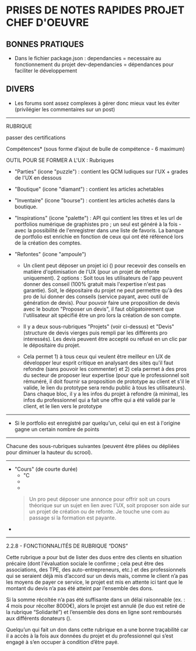 # PRISES DE NOTES RAPIDES PROJET CHEF D'OEUVRE


## BONNES PRATIQUES

- Dans le fichier package.json :
dependancies = necessaire au fonctionnement du projet
dev-dependancies = dépendances pour faciliter le développement








## DIVERS

- Les forums sont assez complexes à gérer donc mieux vaut les éviter (privilégier les commentaires sur un post)

____

RUBRIQUE



passer des certifications


Compétences* (sous forme d’ajout de bulle de compétence - 6 maximum)


OUTIL POUR SE FORMER A L'UX :
Rubriques

- "Parties" (icone "puzzle") : contient les QCM ludiques sur l'UX + grades de l'UX en dessous

- "Boutique" (icone "diamant") : contient les articles achetables

- "Inventaire" (icone "bourse") : contient les articles achetés dans la boutique.

- "Inspirations" (icone "palette") : API qui contient les titres et les url de portfolios numérique de graphistes pro ; un seul est généré à la fois - avec la possibilité de l'enregistrer dans une liste de favoris. La banque de portfolio est enrichie en fonction de ceux qui ont été référencé lors de la création des comptes.


- "Refontes" (icone "ampoule")
    - Un client peut déposer un projet ici () pour recevoir des conseils en matière d'optimisation de l'UX (pour un projet de refonte uniquement). 2 options : Soit tous les utilisateurs de l'app peuvent donner des conseil (100% gratuit mais l'expertise n'est pas garantie). Soit, le dépositaire du projet ne peut permettre qu'à des pro de lui donner des conseils (service payant, avec outil de génération de devis). Pour pouvoir faire une proposition de devis avec le bouton "Proposer un devis", il faut obligatoirement que l'utilisateur ait spécifié être un pro lors la création de son compte.

    - Il y a deux sous-rubriques "Projets" (voir ci-dessus) et "Devis" (structure de devis vierges puis rempli par les différents pro interessés). Les devis peuvent être accepté ou refusé en un clic par le dépositaire du projet.

    - Cela permet 1) à tous ceux qui veulent être meilleur en UX de développer leur esprit critique en analysant des sites qu'il faut refondre (sans pouvoir les commenter) et 2) cela permet à des pros du secteur de proposer leur expertise (pour que le professionnel soit rémunéré, il doit fournir sa proposition de prototype au client et s'il le valide, le lien du prototype sera rendu public à tous les utilisateurs). Dans chaque bloc, il y a les infos du projet à refondre (à minima), les infos du professionnel qui a fait une offre qui a été validé par le client, et le lien vers le prototype  


___

- Si le portfolio est enregistré par quelqu'un, celui qui en est à l'origine gagne un certain nombre de points

___

Chacune des sous-rubriques suivantes (peuvent être pliées ou dépliées pour diminuer la hauteur du scrool).

___

- "Cours" (de courte durée)
    - "C
    -
    -
    > Un pro peut déposer une annonce pour offrir soit un cours théorique sur un sujet en lien avec l'UX, soit proposer son aide sur un projet de création ou de refonte. Je touche une com au passage si la formation est payante.
- 

____

2.2.8 - FONCTIONNALITÉS DE RUBRIQUE “DONS”

Cette rubrique a pour but de lister des duos entre des clients en situation précaire (dont l'évaluation sociale le confirme ; cela peut être des associations, des TPE, des auto-entrepreneurs, etc.) et des professionnels qui se seraient déjà mis d’accord sur un devis mais, comme le client n’a pas les moyens de payer ce service, le projet est mis en attente ici tant que le montant du devis n’a pas été atteint par l’ensemble des dons.

Si la somme récoltée n’a pas été suffisante dans un délai raisonnable (ex. : 4 mois pour récolter 8000€), alors le projet est annulé (le duo est retiré de la rubrique “Solidarité”) et l’ensemble des dons en ligne sont remboursés aux différents donateurs ().

Quelqu’un qui fait un don dans cette rubrique en a une bonne traçabilité car il a accès à la fois aux données du projet et du professionnel qui s’est engagé à s’en occuper à condition d’être payé.
